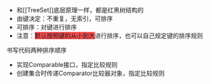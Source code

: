 - 和[[TreeSet]]底层原理一样，都是红黑树结构的
- 由键决定：不重复，无索引，可排序
- 可排序：对键进行排序
- 注意：<span style="background:#ff4d4f">默认按照键的从小到大</span>进行排序，也可以自己规定键的排序规则

书写代码两种排序顺序
- 实现Comparable接口，指定比较规则
- 创建集合时传递Comparator比较器对象，指定比较规则